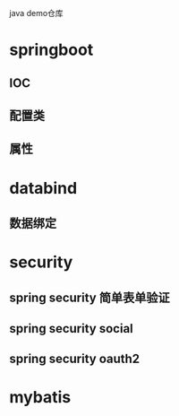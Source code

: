 java demo仓库

# springboot
##  IOC
##  配置类
## 属性

# databind
##  数据绑定

#  security 
##  spring security 简单表单验证
##  spring security social
## spring security oauth2

# mybatis